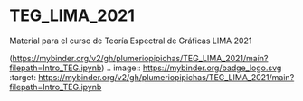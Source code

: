 # TEG_LIMA_2021
Material para el curso de Teoría Espectral de Gráficas LIMA 2021

(https://mybinder.org/v2/gh/plumeriopipichas/TEG_LIMA_2021/main?filepath=Intro_TEG.ipynb)
.. image:: https://mybinder.org/badge_logo.svg
 :target: https://mybinder.org/v2/gh/plumeriopipichas/TEG_LIMA_2021/main?filepath=Intro_TEG.ipynb
